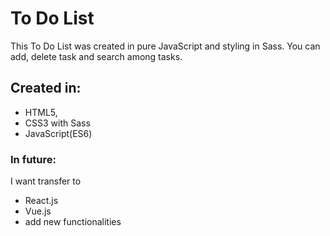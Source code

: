 # To Do List

 This To Do List was created in pure JavaScript and styling in Sass.
 You can add, delete task and search among tasks.


## Created in:
 - HTML5,
 - CSS3 with Sass
 - JavaScript(ES6)

 ### In future:
 I want transfer to
 - React.js
 - Vue.js
 - add new functionalities